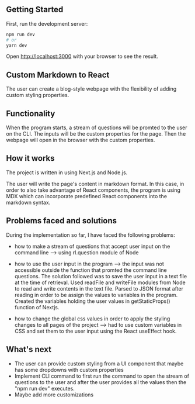 ## Getting Started

First, run the development server:

```bash
npm run dev
# or
yarn dev
```

Open [http://localhost:3000](http://localhost:3000) with your browser to see the result.


## Custom Markdown to React

The user can create a blog-style webpage with the flexibility of adding custom styling properties.

## Functionality

When the program starts, a stream of questions will be promted to the user on the CLI. The inputs will be the custom properties for the page.
Then the webpage will open in the browser with the custom properties.

## How it works

The project is written in using Next.js and Node.js.

The user will write the page's content in markdown format. In this case, in order to also take advantage of React components, the program is using MDX which can incorporate predefined React components into the markdown syntax.

## Problems faced and solutions

During the implementation so far, I have faced the following problems:

- how to make a stream of questions that accept user input on the command line
--> using rl.question module of Node

- how to use the user input in the program
--> the input was not accessible outside the function that promted the command line questions. The solution followed was to save the user input in a text file at the time of retrieval. Used readFile and writeFile modules from Node to read and write contents in the text file. Parsed to JSON format after reading in order to be assign the values to variables in the program. Created the variables holding the user values in getStaticProps() function of Nextjs.

- how to change the global css values in order to apply the styling changes to all pages of the project
--> had to use custom variables in CSS and set them to the user input using the React useEffect hook.

## What's next

 - The user can provide custom styling from a UI component that maybe has some dropdowns with custom properties
 - Implement CLI command to first run the command to open the stream of questions to the user and after the user provides all the values then the "npm run dev" executes.
 - Maybe add more customizations




